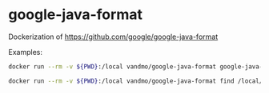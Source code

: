 # google-java-format

Dockerization of https://github.com/google/google-java-format

Examples:

```sh
docker run --rm -v ${PWD}:/local vandmo/google-java-format google-java-format -i /local/SomeFile.java 
```

```sh
docker run --rm -v ${PWD}:/local vandmo/google-java-format find /local/ -name '*.java' -exec google-java-format -i {} \;
```
